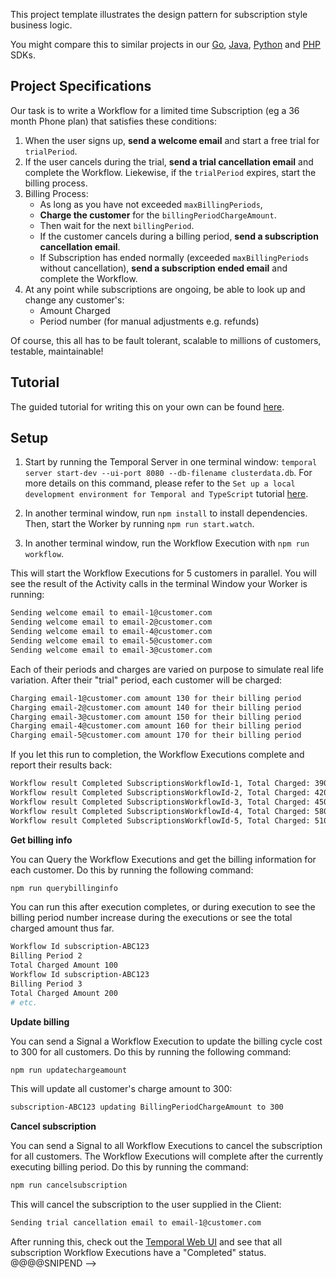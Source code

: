 <!-- # Temporal Subscription Workflow Template in TypeScript
<!-- @@@SNIPSTART subscription-ts-readme -->

This project template illustrates the design pattern for subscription style business logic.

You might compare this to similar projects in our [Go](https://github.com/temporalio/subscription-workflow-project-template-go), [Java](https://github.com/temporalio/subscription-workflow-project-template-java), [Python](https://github.com/temporalio/email-subscription-project-python/) and [PHP](https://github.com/temporalio/subscription-workflow-project-template-php) SDKs.

## Project Specifications

Our task is to write a Workflow for a limited time Subscription (eg a 36 month Phone plan) that satisfies these conditions:

1. When the user signs up, **send a welcome email** and start a free trial for `trialPeriod`.
2. If the user cancels during the trial, **send a trial cancellation email** and complete the Workflow. Liekewise, if the `trialPeriod` expires, start the billing process.
3. Billing Process:
   - As long as you have not exceeded `maxBillingPeriods`,
   - **Charge the customer** for the `billingPeriodChargeAmount`.
   - Then wait for the next `billingPeriod`.
   - If the customer cancels during a billing period, **send a subscription cancellation email**.
   - If Subscription has ended normally (exceeded `maxBillingPeriods` without cancellation), **send a subscription ended email** and complete the Workflow.
4. At any point while subscriptions are ongoing, be able to look up and change any customer's:
   - Amount Charged
   - Period number (for manual adjustments e.g. refunds)

Of course, this all has to be fault tolerant, scalable to millions of customers, testable, maintainable!

## Tutorial

The guided tutorial for writing this on your own can be found [here](https://learn.temporal.io/tutorials/typescript/subscriptions/).

## Setup

1. Start by running the Temporal Server in one terminal window: `temporal server start-dev --ui-port 8080 --db-filename clusterdata.db`. For more details on this command, please refer to the `Set up a local development environment for Temporal and TypeScript` tutorial [here](https://learn.temporal.io/getting_started/typescript/dev_environment/).

2. In another terminal window, run `npm install` to install dependencies. Then, start the Worker by running `npm run start.watch`.

3. In another terminal window, run the Workflow Execution with `npm run workflow`.

This will start the Workflow Executions for 5 customers in parallel. You will see the result of the Activity calls in the terminal Window your Worker is running:

```bash
Sending welcome email to email-1@customer.com
Sending welcome email to email-2@customer.com
Sending welcome email to email-4@customer.com
Sending welcome email to email-5@customer.com
Sending welcome email to email-3@customer.com
```

Each of their periods and charges are varied on purpose to simulate real life variation.
After their "trial" period, each customer will be charged:

```bash
Charging email-1@customer.com amount 130 for their billing period
Charging email-2@customer.com amount 140 for their billing period
Charging email-3@customer.com amount 150 for their billing period
Charging email-4@customer.com amount 160 for their billing period
Charging email-5@customer.com amount 170 for their billing period
```

If you let this run to completion, the Workflow Executions complete and report their results back:

```bash
Workflow result Completed SubscriptionsWorkflowId-1, Total Charged: 390
Workflow result Completed SubscriptionsWorkflowId-2, Total Charged: 420
Workflow result Completed SubscriptionsWorkflowId-3, Total Charged: 450
Workflow result Completed SubscriptionsWorkflowId-4, Total Charged: 580
Workflow result Completed SubscriptionsWorkflowId-5, Total Charged: 510
```

**Get billing info**

You can Query the Workflow Executions and get the billing information for each customer. Do this by running the following command:

```bash
npm run querybillinginfo
```

You can run this after execution completes, or during execution to see the billing period number increase during the executions or see the total charged amount thus far.

```bash
Workflow Id subscription-ABC123
Billing Period 2
Total Charged Amount 100
Workflow Id subscription-ABC123
Billing Period 3
Total Charged Amount 200
# etc.
```

**Update billing**

You can send a Signal a Workflow Execution to update the billing cycle cost to 300 for all customers. Do this by running the following command:

```bash
npm run updatechargeamount
```

This will update all customer's charge amount to 300:

```bash
subscription-ABC123 updating BillingPeriodChargeAmount to 300
```

**Cancel subscription**

You can send a Signal to all Workflow Executions to cancel the subscription for all customers. The Workflow Executions will complete after the currently executing billing period. Do this by running the command:

```bash
npm run cancelsubscription
```

This will cancel the subscription to the user supplied in the Client:

```bash
Sending trial cancellation email to email-1@customer.com
```

After running this, check out the [Temporal Web UI](localhost://8088) and see that all subscription Workflow Executions have a "Completed" status.
@@@@SNIPEND -->
